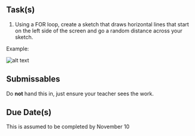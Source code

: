 Task(s)
-------
1. Using a FOR loop, create a sketch that draws horizontal lines that start on the left side of the screen and go a random distance across your sketch.

Example:

![alt text](http://www.mrseidel.com/images/Processing/lines.png "Horizontal Lines")

Submissables
------------
Do **not** hand this in, just ensure your teacher sees the work.

Due Date(s)
----------
This is assumed to be completed by November 10